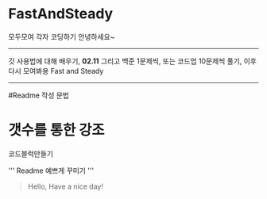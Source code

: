 # FastAndSteady
모두모여 각자 코딩하기
안녕하세요~

-------------------------------------------------------------------------------------------------------------------------------------------------------------------------
깃 사용법에 대해 배우기, **02.11** 그리고 백준 1문제씩, 또는 코드업 10문제씩 풀기, 이후 다시 모여봐용
Fast and Steady

--------------------------------------------
#Readme 작성 문법

# 갯수를 통한 강조

  코드블럭만들기
  
'''
Readme 예쁘게 꾸미기
'''

> Hello, Have a nice day!
